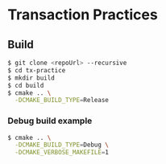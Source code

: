 # Transaction Practices
## Build

```bash
$ git clone <repoUrl> --recursive
$ cd tx-practice
$ mkdir build
$ cd build
$ cmake .. \
  -DCMAKE_BUILD_TYPE=Release
```

### Debug build example
``` bash
$ cmake .. \
  -DCMAKE_BUILD_TYPE=Debug \
  -DCMAKE_VERBOSE_MAKEFILE=1
```
